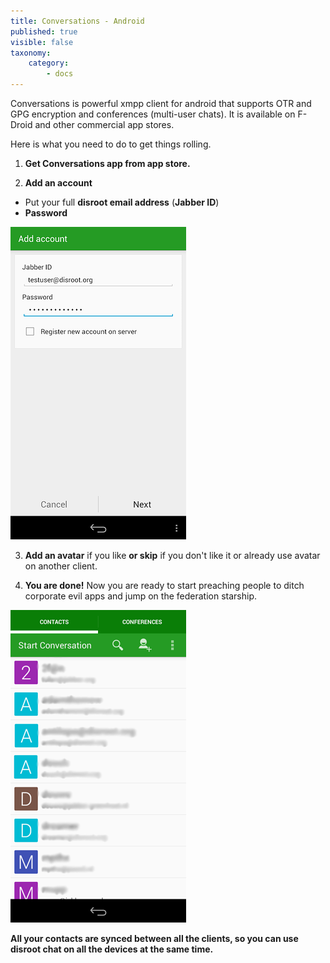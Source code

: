 ```yaml
---
title: Conversations - Android
published: true
visible: false
taxonomy:
    category:
        - docs
---
```

Conversations is powerful xmpp client for android that supports OTR and GPG encryption and conferences (multi-user chats). It is available on F-Droid and other commercial app stores.

Here is what you need to do to get things rolling.

1. **Get Conversations app from app store.**

2. **Add an account**
 - Put your full **disroot email address** (**Jabber ID**)
 - **Password**

![](en/conversations.png)

3. **Add an avatar** if you like **or skip** if you don't like it or already use avatar on another client.

4. **You are done!**
Now you are ready to start preaching people to ditch corporate evil apps and jump on the federation starship.

![](en/conversations2.png)

**All your contacts are synced between all the clients, so you can use disroot chat on all the devices at the same time.**
